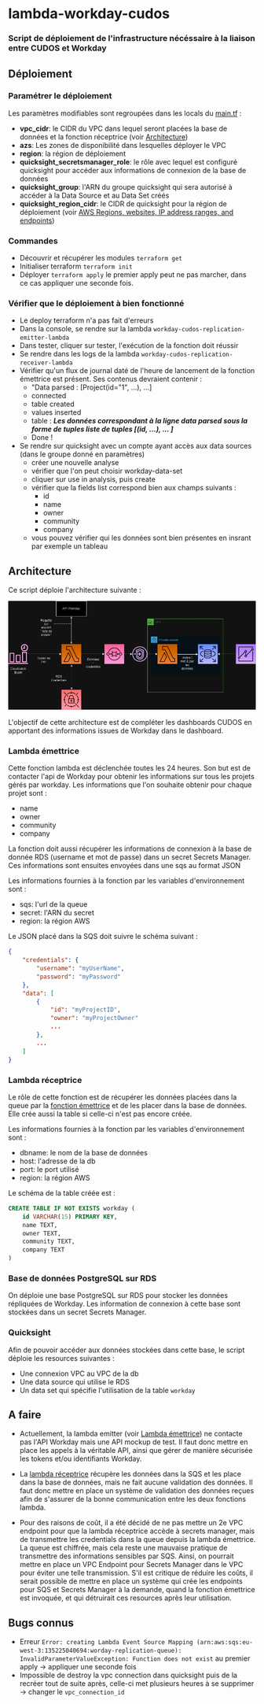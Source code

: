 # lambda-workday-cudos

### Script de déploiement de l'infrastructure nécéssaire à la liaison entre CUDOS et Workday

## Déploiement

### Paramétrer le déploiement

Les paramètres modifiables sont regroupées dans les locals du [main.tf](main.tf) :
- **vpc_cidr**: le CIDR du VPC dans lequel seront placées la base de données et la fonction réceptrice (voir [Architecture](#architecture))
- **azs**: Les zones de disponibilité dans lesquelles déployer le VPC
- **region**: la région de déploiement
- **quicksight_secretsmanager_role**: le rôle avec lequel est configuré quicksight pour accéder aux informations de connexion de la base de données
- **quicksight_group**: l'ARN du groupe quicksight qui sera autorisé à accéder à la Data Source et au Data Set créés
- **quicksight_region_cidr**: le CIDR de quicksight pour la région de déploiement (voir [AWS Regions, websites, IP address ranges, and endpoints](https://docs.aws.amazon.com/quicksight/latest/user/regions.html))

### Commandes

- Découvrir et récupérer les modules `terraform get`
- Initialiser terraform `terraform init`
- Déployer `terraform apply` le premier apply peut ne pas marcher, dans ce cas appliquer une seconde fois.

### Vérifier que le déploiement à bien fonctionné

- Le deploy terraform n'a pas fait d'erreurs
- Dans la console, se rendre sur la lambda `workday-cudos-replication-emitter-lambda`
- Dans tester, cliquer sur tester, l'exécution de la fonction doit réussir
- Se rendre dans les logs de la lambda `workday-cudos-replication-receiver-lambda`
- Vérifier qu'un flux de journal daté de l'heure de lancement de la fonction émettrice est présent. Ses contenus devraient contenir :
  - "Data parsed : [Project(id="1", ...), ...]
  - connected
  - table created
  - values inserted
  - table : ***Les données correspondant à la ligne data parsed sous la forme de tuples liste de tuples [(id, ...), ... ]***
  - Done !
- Se rendre sur quicksight avec un compte ayant accès aux data sources (dans le groupe donné en paramètres)
  - créer une nouvelle analyse
  - vérifier que l'on peut choisir workday-data-set
  - cliquer sur use in analysis, puis create
  - vérifier que la fields list correspond bien aux champs suivants :
    - id
    - name
    - owner
    - community
    - company
  - vous pouvez vérifier qui les données sont bien présentes en insrant par exemple un tableau

## Architecture

Ce script déploie l'architecture suivante :

![alt Schéma d'architecture](assets/architecture.jpg?raw=true "Architecture")

L'objectif de cette architecture est de compléter les dashboards CUDOS en apportant des informations issues de Workday dans le dashboard.

### Lambda émettrice

Cette fonction lambda est déclenchée toutes les 24 heures. Son but est de contacter l'api de Workday pour obtenir les informations sur tous les projets gérés par workday. Les informations que l'on souhaite obtenir pour chaque projet sont :
- name
- owner
- community
- company
    
La fonction doit aussi récupérer les informations de connexion à la base de donnée RDS (username et mot de passe) dans un secret Secrets Manager. Ces informations sont ensuites envoyées dans une sqs au format JSON

Les informations fournies à la fonction par les variables d'environnement sont :
- sqs: l'url de la queue
- secret: l'ARN du secret
- region: la région AWS

Le JSON placé dans la SQS doit suivre le schéma suivant :
```json
{
    "credentials": {
        "username": "myUserName",
        "password": "myPassword"
    },
    "data": [
        {
            "id": "myProjectID",
            "owner": "myProjectOwner"
            ...
        },
        ...
    ]
}
```

### Lambda réceptrice

Le rôle de cette fonction est de récupérer les données placées dans la queue par la [fonction émettrice](#lambda-émettrice) et de les placer dans la base de données. Elle crée aussi la table si celle-ci n'est pas encore créée.

Les informations fournies à la fonction par les variables d'environnement sont :
- dbname: le nom de la base de données
- host: l'adresse de la db
- port: le port utilisé
- region: la région AWS

Le schéma de la table créée est :
```sql
CREATE TABLE IF NOT EXISTS workday (
    id VARCHAR(15) PRIMARY KEY,
    name TEXT,
    owner TEXT,
    community TEXT,
    company TEXT
)
```

### Base de données PostgreSQL sur RDS

On déploie une base PostgreSQL sur RDS pour stocker les données répliquées de Workday. Les information de connexion à cette base sont stockées dans un secret Secrets Manager.

### Quicksight

Afin de pouvoir accéder aux données stockées dans cette base, le script déploie les resources suivantes :
- Une connexion VPC au VPC de la db
- Une data source qui utilise le RDS
- Un data set qui spécifie l'utilisation de la table `workday`

## A faire

- Actuellement, la lambda emitter (voir [Lambda émettrice](#lambda-émettrice)) ne contacte pas l'API Workday mais une API mockup de test. Il faut donc mettre en place les appels à la véritable API, ainsi que gérer de manière sécurisée les tokens et/ou identifiants Workday.

- La [lambda réceptrice](#lambda-réceptrice) récupère les données dans la SQS et les place dans la base de données, mais ne fait aucune validation des données. Il faut donc mettre en place un système de validation des données reçues afin de s'assurer de la bonne communication entre les deux fonctions lambda.

- Pour des raisons de coût, il a été décidé de ne pas mettre un 2e VPC endpoint pour que la lambda réceptrice accède à secrets manager, mais de transmettre les credentials dans la queue depuis la lambda émettrice. La queue est chiffrée, mais cela reste une mauvaise pratique de transmettre des informations sensibles par SQS. Ainsi, on pourrait mettre en place un VPC Endpoint pour Secrets Manager dans le VPC pour éviter une telle transmission. S'il est critique de réduire les coûts, il serait possible de mettre en place un système qui crée les endpoints pour SQS et Secrets Manager à la demande, quand la fonction émettrice est invoquée, et qui détruirait ces resources après leur utilisation.

## Bugs connus

- Erreur `Error: creating Lambda Event Source Mapping (arn:aws:sqs:eu-west-3:135225040694:worday-replication-queue): InvalidParameterValueException: Function does not exist` au premier apply -> appliquer une seconde fois
- Impossible de destroy la vpc connection dans quicksight puis de la recréer tout de suite après, celle-ci met plusieurs heures à se supprimer -> changer le `vpc_connection_id`